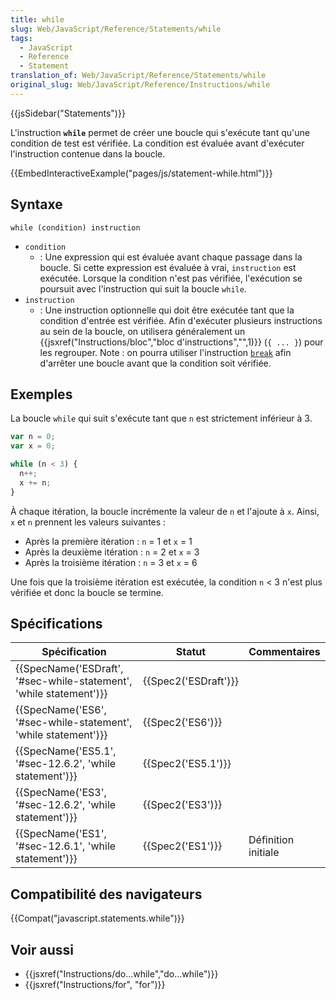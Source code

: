 ```yaml
---
title: while
slug: Web/JavaScript/Reference/Statements/while
tags:
  - JavaScript
  - Reference
  - Statement
translation_of: Web/JavaScript/Reference/Statements/while
original_slug: Web/JavaScript/Reference/Instructions/while
---
```

{{jsSidebar("Statements")}}

L'instruction **`while`** permet de créer une boucle qui s'exécute tant qu'une condition de test est vérifiée. La condition est évaluée avant d'exécuter l'instruction contenue dans la boucle.

{{EmbedInteractiveExample("pages/js/statement-while.html")}}

## Syntaxe

    while (condition) instruction

- `condition`
  - : Une expression qui est évaluée avant chaque passage dans la boucle. Si cette expression est évaluée à vrai, `instruction` est exécutée. Lorsque la condition n'est pas vérifiée, l'exécution se poursuit avec l'instruction qui suit la boucle `while`.
- `instruction`
  - : Une instruction optionnelle qui doit être exécutée tant que la condition d'entrée est vérifiée. Afin d'exécuter plusieurs instructions au sein de la boucle, on utilisera généralement un {{jsxref("Instructions/bloc","bloc d'instructions","",1)}} (`{ ... }`) pour les regrouper.
    Note : on pourra utiliser l'instruction [`break`](/fr/docs/Web/JavaScript/Reference/Instructions/break) afin d'arrêter une boucle avant que la condition soit vérifiée.

## Exemples

La boucle `while` qui suit s'exécute tant que `n` est strictement inférieur à 3.

```js
var n = 0;
var x = 0;

while (n < 3) {
  n++;
  x += n;
}
```

À chaque itération, la boucle incrémente la valeur de `n` et l'ajoute à `x`. Ainsi, `x` et `n` prennent les valeurs suivantes :

- Après la première itération : `n` = 1 et `x` = 1
- Après la deuxième itération : `n` = 2 et `x` = 3
- Après la troisième itération : `n` = 3 et `x` = 6

Une fois que la troisième itération est exécutée, la condition `n` < 3 n'est plus vérifiée et donc la boucle se termine.

## Spécifications

| Spécification                                                                            | Statut                       | Commentaires        |
| ---------------------------------------------------------------------------------------- | ---------------------------- | ------------------- |
| {{SpecName('ESDraft', '#sec-while-statement', 'while statement')}} | {{Spec2('ESDraft')}} |                     |
| {{SpecName('ES6', '#sec-while-statement', 'while statement')}}     | {{Spec2('ES6')}}         |                     |
| {{SpecName('ES5.1', '#sec-12.6.2', 'while statement')}}                 | {{Spec2('ES5.1')}}     |                     |
| {{SpecName('ES3', '#sec-12.6.2', 'while statement')}}                 | {{Spec2('ES3')}}         |                     |
| {{SpecName('ES1', '#sec-12.6.1', 'while statement')}}                 | {{Spec2('ES1')}}         | Définition initiale |

## Compatibilité des navigateurs

{{Compat("javascript.statements.while")}}

## Voir aussi

- {{jsxref("Instructions/do...while","do...while")}}
- {{jsxref("Instructions/for", "for")}}
